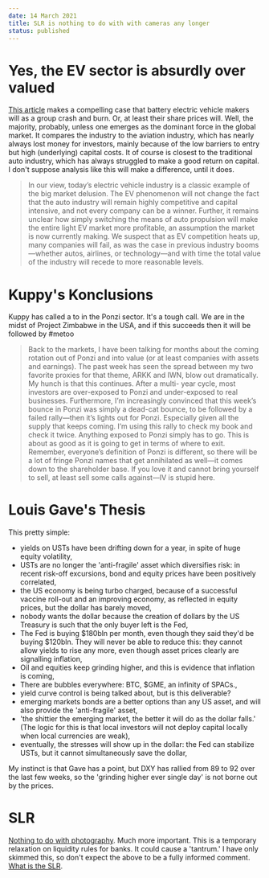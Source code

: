 ```yaml
---
date: 14 March 2021
title: SLR is nothing to do with with cameras any longer
status: published
---
```


# Yes, the EV sector is absurdly over valued

[This article](https://www.researchaffiliates.com/en_us/publications/articles/826-big-market-delusion-electric-vehicles.html) makes a compelling case that battery electric vehicle makers will as a group crash and burn.
Or, at least their share prices will.
Well, the majority, probably, unless one emerges as the dominant force in the global market.
It compares the industry to the aviation industry, which has nearly always lost money for investors, mainly because of the low barriers to entry but high (underlying) capital costs.
It of course is closest to the traditional auto industry, which has always struggled to make a good return on capital.
I don't suppose analysis like this will make a difference, until it does.

>In our view, today’s electric vehicle industry is a classic example of the big market delusion. The EV phenomenon will not change the fact that the auto industry will remain highly competitive and capital intensive, and not every company can be a winner. Further, it remains unclear how simply switching the means of auto propulsion will make the entire light EV market more profitable, an assumption the market is now currently making. We suspect that as EV competition heats up, many companies will fail, as was the case in previous industry booms—whether autos, airlines, or technology—and with time the total value of the industry will recede to more reasonable levels. 

# Kuppy's Konclusions

Kuppy has called a to in the Ponzi sector. It's a tough call. We are in the midst of Project Zimbabwe in the USA, and if this succeeds then it will be followed by #metoo 

>Back to the markets, I have been talking for months about the coming rotation out of Ponzi and into value (or
at least companies with assets and earnings). The past week has seen the spread between my two favorite
proxies for that theme, ARKK and IWN, blow out dramatically. My hunch is that this continues. After a multi-
year cycle, most investors are over-exposed to Ponzi and under-exposed to real businesses. Furthermore, I’m
increasingly convinced that this week’s bounce in Ponzi was simply a dead-cat bounce, to be followed by a failed
rally—then it’s lights out for Ponzi. Especially given all the supply that keeps coming. I’m using this rally to check
my book and check it twice. Anything exposed to Ponzi simply has to go. This is about as good as it is going to
get in terms of where to exit. Remember, everyone’s definition of Ponzi is different, so there will be a lot of
fringe Ponzi names that get annihilated as well—it comes down to the shareholder base. If you love it and
cannot bring yourself to sell, at least sell some calls against—IV is stupid here.

# Louis Gave's Thesis

This pretty simple:

- yields on USTs have been drifting down for a year, in spite of huge equity volatility,
- USTs are no longer the 'anti-fragile' asset which diversifies risk: in recent risk-off excursions, bond and equity prices have been positively correlated,
- the US economy is being turbo charged, because of a successful vaccine roll-out and an improving economy, as reflected in equity prices, but the dollar has barely moved,
- nobody wants the dollar because the creation of dollars by the US Treasury is such that the only buyer left is the Fed,
- The Fed is buying $180bln per month, even though they said they'd be buying $120bln. They will never be able to reduce this: they cannot allow yields to rise any more, even though asset prices clearly are signalling inflation,
- Oil and equities keep grinding higher, and this is evidence that inflation is coming,
- There are bubbles everywhere: BTC, $GME, an infinity of SPACs.,
- yield curve control is being talked about, but is this deliverable?
- emerging markets bonds are a better options than any US asset, and will also provide the 'anti-fragile' asset,
- 'the shittier the emerging market, the better it will do as the dollar falls.' (The logic for this is that local investors will not deploy capital locally when local currencies are weak),
- eventually, the stresses will show up in the dollar: the Fed can stabilize USTs, but it cannot simultaneously save the dollar,

My instinct is that Gave has a point, but DXY has rallied from 89 to 92 over the last few weeks, so the 'grinding higher ever single day' is not borne out by the prices.

# SLR

[Nothing to do with photography](https://corporate.nordea.com/article/64095/fx-weekly-time-for-j-powws-taper-tantrum). Much more important.
This is a temporary relaxation on liquidity rules for banks.
It could cause a 'tantrum.' I have only skimmed this, so don't expect the above to be a fully informed comment.
[What is the SLR](https://www.thebeartrapsreport.com/blog/2021/03/11/inside-the-supplementary-leverage-ratio-slr-bond-market-impact/).

